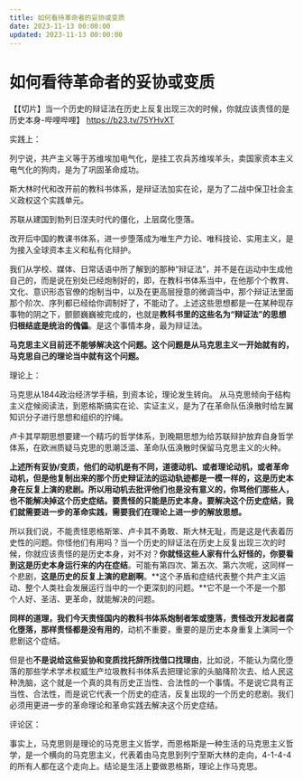 ```yaml
---
title: 如何看待革命者的妥协或变质
date: 2023-11-13 00:00:00
updated: 2023-11-13 00:00:00
---
```



# 如何看待革命者的妥协或变质

【【切片】当一个历史的辩证法在历史上反复出现三次的时候，你就应该责怪的是历史本身-哔哩哔哩】 https://b23.tv/75YHvXT

实践上：

列宁说，共产主义等于苏维埃加电气化，是挂工农兵苏维埃羊头，卖国家资本主义电气化的狗肉，是为了巩固革命成功。

斯大林时代和改开前的教科书体系，是辩证法加实在论，是为了二战中保卫社会主义政权这个实践单元。

苏联从建国到勃列日涅夫时代的僵化，上层腐化堕落。

改开后中国的教课书体系，进一步堕落成为唯生产力论、唯科技论、实用主义，是为接入全球资本主义和私有化辩护。

我们从学校、媒体、日常话语中所了解到的那种“辩证法”，并不是在运动中生成他自己的，而是说在别处已经炮制好的，即，在教科书体系当中，在他那个个教育、文化、意识形态官僚的炮制当中，以及在更高层授意的微调当中，那个辩证法里面那个阶次、序列都已经给你调制好了，不能动了。上述这些思想都是一在某种现存事物的阴之下，颤颤巍巍被完成的，也就是**教科书里的这些名为“辩证法”的思想归根结底是统治的傀儡**。是这个事情本身，最为辩证法。

**马克思主义目前还不能够解决这个问题。这个问题是从马克思主义一开始就有的，马克思自己的理论当中就有这个问题。**

理论上：

马克思从1844政治经济学手稿，到资本论，理论发生转向。
从马克思倾向于结构主义症候阅读法，到恩格斯搞实在论、实证主义，是为了在革命队伍涣散时给左翼知识分子进行思想和组织的拧绳。

卢卡其早期思想要建一个精巧的哲学体系，到晚期思想为给苏联辩护放弃自身哲学体系，在欧洲质疑马克思的思潮泛滥、革命队伍涣散时保留马克思主义的火种。

**上述所有妥协/变质，他们的动机是有不同，道德动机、或者理论动机，或者革命动机，但是他复制出来的那个历史辩证法的运动轨迹都是一模一样的，这是历史本身在反复上演的悲剧。所以用动机去批评他们也是没有意义的，你骂他们那些人，也不能解决掉这个历史症结。要责怪的只能是历史本身。要解决这个历史症结，我们就需要进一步的革命实践，需要我们在理论上进一步的解放思想。**

所以我们说，不能责怪恩格斯笨、卢卡其不勇敢、斯大林无耻，而是这是代表着历史性的问题。你怪他们有用吗？当一个历史的辩证法在历史上反复出现三次的时候，你就应该责怪的是历史本身，对不对？**你就怪这些人家有什么好怪的，你要看到这是历史本身运行来的内在症结**。可能有第四次、第五次、第六次呢，这同样一个悲剧，**这是历史的反复上演的悲剧啊**。**这个矛盾和症结代表整个共产主义运动、整个人类社会发展运行当中的一个更深刻的问题。**它不是一个不是一个那个人好、圣洁、更革命，就能解决的问题。

**同样的道理，我们今天责怪国内的教科书体系炮制者笨或堕落，责怪改开发起者腐化堕落，那样责怪都是没有用的**，动机不重要，重要的是历史本身重复上演同一个悲剧这个症结。

但是也**不是说给这些妥协和变质找托辞所找借口找理由**，比如说，不能认为腐化堕落的那些学术学术权威生产垃圾教科书体系去把理论家的头脑降阶次去、给人民这种洗脑，这个就是一个真的具有历史正当性、合法性的一个事情。不是说它具有正当性、合法性，而是说它代表一个历史的症洁，反复出现的一个历史的悲剧。我们必须用更进一步的革命理论和革命实践去解决这个历史症结。

评论区：

事实上，马克思则是理论的马克思主义哲学，而恩格斯是一种生活的马克思主义哲学，是一个横向的马克思主义，代表着由马克思到列宁至斯大林的走向，4-1-4-4的所有人都在这个走向上。结论是生活上要做恩格斯，理论上作马克思。
